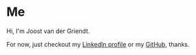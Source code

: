 # Me
Hi, I'm Joost van der Griendt.

For now, just checkout my [LinkedIn profile](https://nl.linkedin.com/in/joostvdg) or my [GitHub](https://github.com/joostvdg), thanks.
